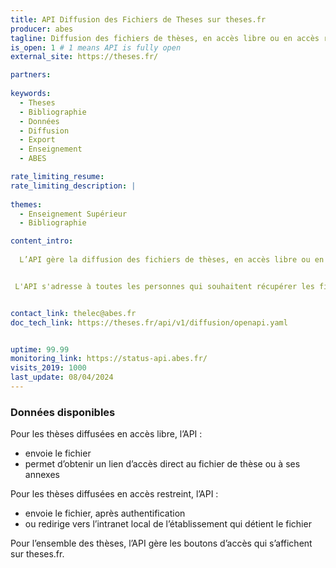 ```yaml
---
title: API Diffusion des Fichiers de Theses sur theses.fr
producer: abes
tagline: Diffusion des fichiers de thèses, en accès libre ou en accès restreint, sur theses.fr
is_open: 1 # 1 means API is fully open
external_site: https://theses.fr/

partners:
 
keywords:
  - Theses
  - Bibliographie
  - Données
  - Diffusion
  - Export
  - Enseignement
  - ABES

rate_limiting_resume: 
rate_limiting_description: |
 
themes:
  - Enseignement Supérieur
  - Bibliographie

content_intro:
  
  L’API gère la diffusion des fichiers de thèses, en accès libre ou en accès restreint, sur theses.fr.


 L'API s'adresse à toutes les personnes qui souhaitent récupérer les fichiers de thèses de doctorat, ou les modalités d’accès aux thèses de doctorat, pour les réutiliser au sein de leur propre système d'information, à des fins de recherche ou pour constituer une base de données, c'est à dire la DSI, data scientists, bibliothecaires, etc.


contact_link: thelec@abes.fr
doc_tech_link: https://theses.fr/api/v1/diffusion/openapi.yaml


uptime: 99.99
monitoring_link: https://status-api.abes.fr/
visits_2019: 1000
last_update: 08/04/2024
---
```


### Données disponibles

Pour les thèses diffusées en accès libre, l’API :
- envoie le fichier
- permet d’obtenir un lien d’accès direct au fichier de thèse ou à ses annexes

Pour les thèses diffusées en accès restreint, l’API :
- envoie le fichier, après authentification
- ou redirige vers l’intranet local de l’établissement qui détient le fichier

Pour l’ensemble des thèses, l’API gère les boutons d’accès qui s’affichent sur theses.fr.
